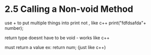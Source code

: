 # 2.5 Calling a Non-void Method

use + to put multiple things into print not , like c++
print("fdfdsafda"+ number);

return type doesnt have to be void - works like c++

must return a value
ex: return num;
(just like c++)

